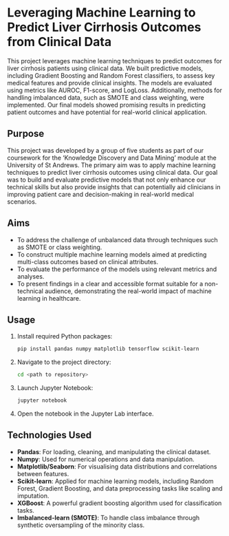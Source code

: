 # Leveraging Machine Learning to Predict Liver Cirrhosis Outcomes from Clinical Data
This project leverages machine learning techniques to predict outcomes for liver cirrhosis patients using clinical data. We built predictive models, including Gradient Boosting and Random Forest classifiers, to assess key medical features and provide clinical insights. The models are evaluated using metrics like AUROC, F1-score, and LogLoss. Additionally, methods for handling imbalanced data, such as SMOTE and class weighting, were implemented. Our final models showed promising results in predicting patient outcomes and have potential for real-world clinical application.

## Purpose
This project was developed by a group of five students as part of our coursework for the ‘Knowledge Discovery and Data Mining’ module at the University of St Andrews. The primary aim was to apply machine learning techniques to predict liver cirrhosis outcomes using clinical data. Our goal was to build and evaluate predictive models that not only enhance our technical skills but also provide insights that can potentially aid clinicians in improving patient care and decision-making in real-world medical scenarios.

## Aims 
* To address the challenge of unbalanced data through techniques such as SMOTE or class weighting.
* To construct multiple machine learning models aimed at predicting multi-class outcomes based on clinical attributes.
* To evaluate the performance of the models using relevant metrics and analyses.
* To present findings in a clear and accessible format suitable for a non-technical audience, demonstrating the real-world impact of machine learning in healthcare.

## Usage 
1. Install required Python packages:
    ```bash
    pip install pandas numpy matplotlib tensorflow scikit-learn
    ```

2. Navigate to the project directory:
    ```bash
    cd <path to repository>
    ```

3. Launch Jupyter Notebook:
    ```bash
    jupyter notebook
    ```

4. Open the notebook in the Jupyter Lab interface.

## Technologies Used 
* **Pandas**: For loading, cleaning, and manipulating the clinical dataset.
* **Numpy**: Used for numerical operations and data manipulation.
* **Matplotlib/Seaborn**: For visualising data distributions and correlations between features.
* **Scikit-learn**: Applied for machine learning models, including Random Forest, Gradient Boosting, and data preprocessing tasks like scaling and imputation.
* **XGBoost**: A powerful gradient boosting algorithm used for classification tasks.
* **Imbalanced-learn (SMOTE)**: To handle class imbalance through synthetic oversampling of the minority class.

